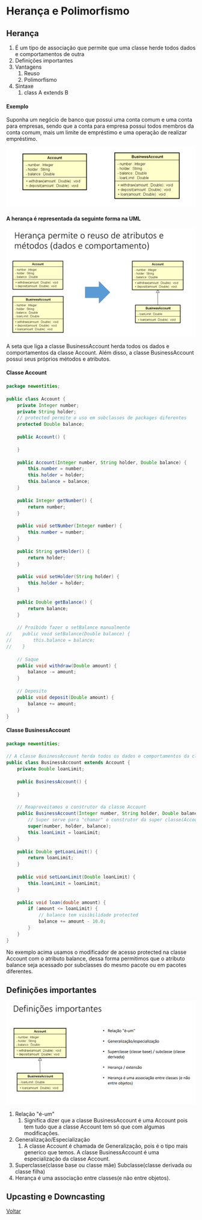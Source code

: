 # Herança e Polimorfismo

## Herança

1. É um tipo de associação que permite que uma classe herde todos dados e comportamentos de outra
2. Definições importantes
3. Vantagens
    1. Reuso
   2. Polimorfismo
4. Sintaxe
    1. class A extends B

    
#### Exemplo

Suponha um negócio de banco que possui uma conta comum e uma conta para
empresas, sendo que a conta para empresa possui todos membros da conta
comum, mais um limite de empréstimo e uma operação de realizar empréstimo.

![](images/exheranca.PNG)

#### A herança é representada da seguinte forma na UML

![](images/herancauml.PNG)

A seta que liga a classe BusinessAccount herda todos os dados e comportamentos da classe Account. Além disso, a 
classe BusinessAccount possui seus próprios métodos e atributos.

#### Classe Account

````java
package newentities;

public class Account {
    private Integer number;
    private String holder;
    // protected permite o uso em subclasses de packages diferentes
    protected Double balance;

    public Account() {

    }

    public Account(Integer number, String holder, Double balance) {
        this.number = number;
        this.holder = holder;
        this.balance = balance;
    }

    public Integer getNumber() {
        return number;
    }

    public void setNumber(Integer number) {
        this.number = number;
    }

    public String getHolder() {
        return holder;
    }

    public void setHolder(String holder) {
        this.holder = holder;
    }

    public Double getBalance() {
        return balance;
    }

    // Proibido fazer o setBalance manualmente
//    public void setBalance(Double balance) {
//        this.balance = balance;
//    }

    // Saque
    public void withdraw(Double amount) {
        balance -= amount;
    }

    // Deposito
    public void deposit(Double amount) {
        balance += amount;
    }
}
````

#### Classe BusinessAccount

````java
package newentities;

// A classe BusinessAccount herda todos os dados e comportamentos da classe Account
public class BusinessAccount extends Account {
    private Double loanLimit;

    public BusinessAccount() {

    }

    // Reaproveitamos o construtor da classe Account
    public BusinessAccount(Integer number, String holder, Double balance, Double loanLimit) {
        // Super serve para "chamar" o construtor da super classe(Account)
        super(number, holder, balance);
        this.loanLimit = loanLimit;
    }

    public Double getLoanLimit() {
        return loanLimit;
    }

    public void setLoanLimit(Double loanLimit) {
        this.loanLimit = loanLimit;
    }

    public void loan(double amount) {
        if (amount <= loanLimit) {
            // balance tem visibilidade protected
            balance += amount - 10.0;
        }
    }
}
````

No exemplo acima usamos o modificador de acesso protected na classe Account com o atributo balance, dessa forma 
permitimos que o atributo balance seja acessado por subclasses do mesmo pacote ou em pacotes diferentes.

## Definições importantes
![](images/herancadefinicoes.PNG)

1. Relação "é-um"
   1. Significa dizer que a classe BusinessAccount é uma Account pois tem tudo que a classe Account tem só que com 
      algumas modificações.
2. Generalização/Especialização
   1. A classe Account é chamada de Generalização, pois é o tipo mais generico que temos. A classe BusinessAccount é 
      uma especialização da classe Account.
3. Superclasse(classe base ou classe mãe) Subclasse(classe derivada ou classe filha)
4. Herança é uma associação entre classes(e não entre objetos).

## Upcasting e Downcasting

[Voltar](../README.md)

